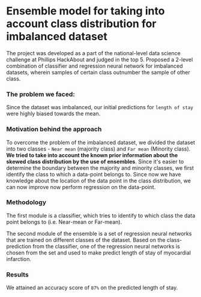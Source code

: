 # Ensemble model for taking into account class distribution for imbalanced dataset

The project was developed as a part of the national-level data science challenge at Phillips HackAbout and judged in the top 5.
Proposed a 2-level combination of classifier and regression neural network for imbalanced datasets, wherein samples of certain class outnumber the sample of other class.

### The problem we faced: 
Since the dataset was imbalanced, our initial predictions for `length of stay` were highly biased towards the mean. 

### Motivation behind the approach 
To overcome the problem of the imbalanced dataset, we divided the dataset into two classes -  `Near mean` (majority class) and `Far mean` (Minority class). **We tried to take into account the known prior information about the skewed class distribution by the use of ensembles**. Since it's easier to determine the boundary between the majority and minority classes, we first identify the class to which a data-point belongs to. Since now we have knowledge about the location of the data point in the class distribution, we can now improve now perform regression on the data-point.

### Methodology
The first module is a classifier, which tries to identify to which class the data point belongs to (i.e. Near-mean or Far-mean). 

The second module of the ensemble is a set of regression neural networks that are trained on different classes of the dataset. Based on the class-prediction from the classifier, one of the regression neural networks is chosen from the set and used to make predict length of stay of myocardial infarction.  

### Results
We attained an accuracy score of `87%` on the predicted length of stay. 
